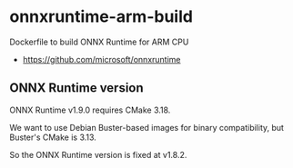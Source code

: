# onnxruntime-arm-build

Dockerfile to build ONNX Runtime for ARM CPU

- https://github.com/microsoft/onnxruntime

## ONNX Runtime version
ONNX Runtime v1.9.0 requires CMake 3.18.

We want to use Debian Buster-based images for binary compatibility,
but Buster's CMake is 3.13.

So the ONNX Runtime version is fixed at v1.8.2.
